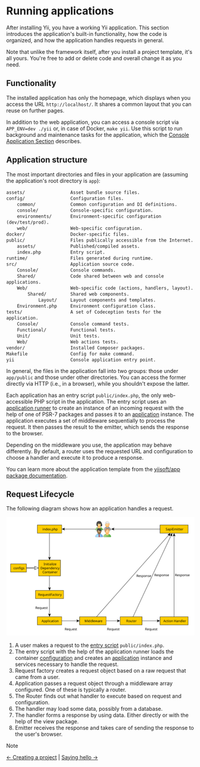 # Running applications

After installing Yii, you have a working Yii application.
This section introduces the application's built-in functionality,
how the code is organized, and how the application handles requests in general.

Note that unlike the framework itself, after you install a project template, it's all yours.
You're free to add or delete code and overall change it as you need.

## Functionality <span id="functionality"></span>

The installed application has only the homepage, which displays when you access the URL `http://localhost/`.
It shares a common layout that you can reuse on further pages.

<!--
You should also see a toolbar at the bottom of the browser window.
This is useful [debugger tool](https://github.com/yiisoft/yii-debug) provided by Yii to record and display a lot of
debugging information, such as log messages, response statuses, the database queries run, and so on.
-->

In addition to the web application, you can access a console script via `APP_ENV=dev ./yii` or, in case of Docker, `make yii`.
Use this script to run background and maintenance tasks for the application, which the
[Console Application Section](../tutorial/console-applications.md) describes.


## Application structure <span id="application-structure"></span>

The most important directories and files in your application are (assuming the application's root directory is `app`):

```
assets/                 Asset bundle source files.
config/                 Configuration files.
    common/             Common configuration and DI definitions.
    console/            Console-specific configuration.
    environments/       Environment-specific configuration (dev/test/prod).
    web/                Web-specific configuration.
docker/                 Docker-specific files.
public/                 Files publically accessible from the Internet.
    assets/             Published/compiled assets.
    index.php           Entry script.
runtime/                Files generated during runtime.
src/                    Application source code.
    Console/            Console commands.
    Shared/             Code shared between web and console applications.
    Web/                Web-specific code (actions, handlers, layout).
        Shared/         Shared web components.
            Layout/     Layout components and templates.
    Environment.php     Environment configuration class.
tests/                  A set of Codeception tests for the application.
    Console/            Console command tests.
    Functional/         Functional tests.
    Unit/               Unit tests.
    Web/                Web actions tests.
vendor/                 Installed Composer packages.
Makefile                Config for make command.
yii                     Console application entry point.
```

In general, the files in the application fall into two groups: those under `app/public` and those
under other directories. You can access the former directly via HTTP (i.e., in a browser), while you shouldn't expose the latter.

Each application has an entry script `public/index.php`, the only web-accessible PHP script in the application.
The entry script uses an [application runner](https://github.com/yiisoft/yii-runner) to create an instance of
an incoming request with the help of one of PSR-7 packages and passes it to an [application](../structure/application.md)
instance. The application executes a set of middleware sequentially to process the request.
It then passes the result to the emitter, which sends the response to the browser.

Depending on the middleware you use, the application may behave differently. By default, a router
uses the requested URL and configuration to choose a handler and execute it to produce a response.

You can learn more about the application template from
the [yiisoft/app package documentation](https://github.com/yiisoft/app/blob/master/README.md).

## Request Lifecycle <span id="request-lifecycle"></span>

The following diagram shows how an application handles a request.

![Request Lifecycle](img/request-lifecycle.svg)

1. A user makes a request to the [entry script](../structure/entry-script.md) `public/index.php`.
2. The entry script with the help of the application runner loads
   the container [configuration](../concept/configuration.md) and creates
   an [application](../structure/application.md) instance and services necessary to handle the request.
3. Request factory creates a request object based on a raw request that came from a user.
4. Application passes a request object through a middleware array configured. One of these is typically a router.
5. The Router finds out what handler to execute based on request and configuration.
6. The handler may load some data, possibly from a database.
7. The handler forms a response by using data. Either directly or with the help of the view package.
8. Emitter receives the response and takes care of sending the response to the user's browser.

> [!NOTE]
> [← Creating a project](creating-project.md) |
> [Saying hello →](hello.md)
